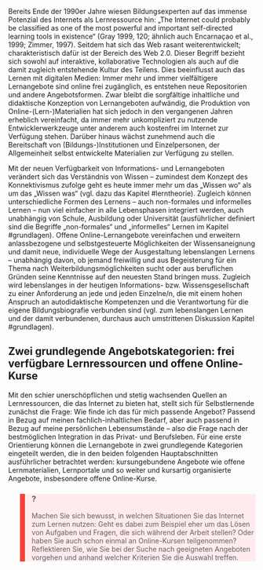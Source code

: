 <!-- filename: 01_Einleitung.md -->
<!-- title: Einleitung -->

Bereits Ende der 1990er Jahre wiesen Bildungsexperten auf das immense Potenzial des Internets als Lernressource hin: „The Internet could probably be classified as one of the most powerful and important self-directed learning tools in existence“ (Gray 1999, 120; ähnlich auch Encarnaçao et al., 1999; Zimmer, 1997). Seitdem hat sich das Web rasant weiterentwickelt; charakteristisch dafür ist der Bereich des Web 2.0. Dieser Begriff bezieht sich sowohl auf interaktive, kollaborative Technologien als auch auf die damit zugleich entstehende Kultur des Teilens. Dies beeinflusst auch das Lernen mit digitalen Medien: Immer mehr und immer vielfältigere Lernangebote sind online frei zugänglich, es entstehen neue Repositorien und andere Angebotsformen. Zwar bleibt die sorgfältige inhaltliche und didaktische Konzeption von Lernangeboten aufwändig, die Produktion von Online-(Lern-)Materialien hat sich jedoch in den vergangenen Jahren erheblich vereinfacht, da immer mehr unkompliziert zu nutzende Entwicklerwerkzeuge unter anderem auch kostenfrei im Internet zur Verfügung stehen. Darüber hinaus wächst zunehmend auch die Bereitschaft von (Bildungs-)Institutionen und Einzelpersonen, der Allgemeinheit selbst entwickelte Materialien zur Verfügung zu stellen.

Mit der neuen Verfügbarkeit von Informations- und Lernangeboten verändert sich das Verständnis von Wissen – zumindest dem Konzept des Konnektivismus zufolge geht es heute immer mehr um das „Wissen wo“ als um das „Wissen was“ (vgl. dazu das Kapitel #lerntheorie). Zugleich können unterschiedliche Formen des Lernens – auch non-formales und informelles Lernen – nun viel einfacher in alle Lebensphasen integriert werden, auch unabhängig von Schule, Ausbildung oder Universität (ausführlicher definiert sind die Begriffe „non-formales“ und „informelles“ Lernen im Kapitel #grundlagen). Offene Online-Lernangebote vereinfachen und erweitern anlassbezogene und selbstgesteuerte Möglichkeiten der Wissensaneignung und damit neue, individuelle Wege der Ausgestaltung lebenslangen Lernens – unabhängig davon, ob jemand freiwillig und aus Begeisterung für ein Thema nach Weiterbildungsmöglichkeiten sucht oder aus beruflichen Gründen seine Kenntnisse auf den neuesten Stand bringen muss. Zugleich wird lebenslanges in der heutigen Informations- bzw. Wissensgesellschaft zu einer Anforderung an jede und jeden Einzelne/n, die mit einem hohen Anspruch an autodidaktische Kompetenzen und die Verantwortung für die eigene Bildungsbiografie verbunden sind (vgl. zum lebenslangen Lernen und der damit verbundenen, durchaus auch umstrittenen Diskussion Kapitel #grundlagen).

## Zwei grundlegende Angebotskategorien: frei verfügbare Lernressourcen und offene Online-Kurse

Mit den schier unerschöpflichen und stetig wachsenden Quellen an Lernressourcen, die das Internet zu bieten hat, stellt sich für Selbstlernende zunächst die Frage: Wie finde ich das für mich passende Angebot? Passend in Bezug auf meinen fachlich-inhaltlichen Bedarf, aber auch passend in Bezug auf meine persönlichen Lebensumstände – also die Frage nach der bestmöglichen Integration in das Privat- und Berufsleben. Für eine erste Orientierung können die Lernangebote in zwei grundlegende Kategorien eingeteilt werden, die in den beiden folgenden Hauptabschnitten ausführlicher betrachtet werden: kursungebundene Angebote wie offene Lernmaterialien, Lernportale und so weiter und kursartig organisierte Angebote, insbesondere offene Online-Kurse.

<blockquote style="background: #FFEBEE; border-left: 10px solid #F44336">

### ?

Machen Sie sich bewusst, in welchen Situationen Sie das Internet zum Lernen nutzen: Geht es dabei zum Beispiel eher um das Lösen von Aufgaben und Fragen, die sich während der Arbeit stellen? Oder haben Sie auch schon einmal an Online-Kursen teilgenommen? Reflektieren Sie, wie Sie bei der Suche nach geeigneten Angeboten vorgehen und anhand welcher Kriterien Sie die Auswahl treffen.

</blockquote>
